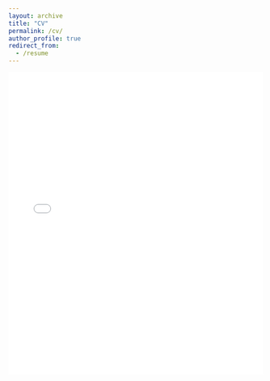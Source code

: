```yaml
---
layout: archive
title: "CV"
permalink: /cv/
author_profile: true
redirect_from:
  - /resume
---
```


<iframe src="../files/Tang_CV_202502.pdf" width="100%" height="600" frameborder="no" border="0" marginwidth="0" marginheight="0">
<html>
<head></head>
<body style="height: 100%; width: 100%; overflow: hidden; margin:0px; background-color: rgb(82, 86, 89);" marginwidth="0" marginheight="0" data-new-gr-c-s-check-loaded="14.1112.0" data-gr-ext-installed="">
<embed name="467646CF89AED182EA350A392A3CCCDA" style="position:absolute; left: 0; top: 0;" width="100%" height="100%" src="about:blank" type="application/pdf" internalid="467646CF89AED182EA350A392A3CCCDA">
</body>
<grammarly-desktop-integration data-grammarly-shadow-root="true">
</grammarly-desktop-integration>
</html>
</iframe>
